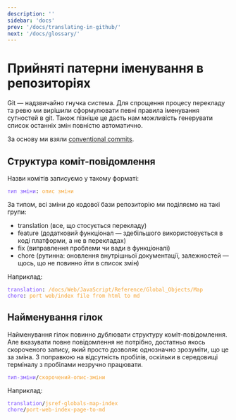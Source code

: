 ```yaml
---
description: ''
sidebar: 'docs'
prev: '/docs/translating-in-github/'
next: '/docs/glossary/'
---
```


# Прийняті патерни іменування в репозиторіях

Git — надзвичайно гнучка система. Для спрощення процесу перекладу та ревю ми вирішили сформулювати певні правила іменування сутностей в git. Також пізніше це дасть нам можливість генерувати список останніх змін повністю автоматично.

За основу ми взяли [conventional commits](https://www.conventionalcommits.org/en/v1.0.0/).

## Структура коміт-повідомлення

Назви комітів записуємо у такому форматі:

<pre class="language-text"><code class="language-text"><span style="color: #7c4dff;">тип зміни</span>: <span style="color:#f6a434">опис зміни</span></code></pre>

За типом, всі зміни до кодової бази репозиторію ми поділяємо на такі групи:

- translation (все, що стосується перекладу)
- feature (додатковий функціонал — здебільшого використовується в коді платформи, а не в перекладах)
- fix (виправлення проблеми чи вади в функціоналі)
- chore (рутинна: оновлення внутрішньої документації, залежностей — щось, що не повинно йти в список змін) 

Наприклад:
<pre class="language-text"><code class="language-text"><span style="color: #7c4dff;">translation</span>: <span style="color:#f6a434">/docs/Web/JavaScript/Reference/Global_Objects/Map</span>
<span style="color: #7c4dff;">chore</span>: <span style="color:#f6a434">port web/index file from html to md</span></code></pre>

## Найменування гілок

Найменування гілок повинно дублювати структуру коміт-повідомлення. Але вказувати повне повідомлення не потрібно, достатньо якось скороченого запису, який просто дозволяє однозначно зрозуміти, що це за зміна. З поправкою на відсутність пробілів, оскільки в середовищі терміналу з пробілами незручно працювати.

<pre class="language-text"><code class="language-text"><span style="color: #7c4dff;">тип-зміни</span>/<span style="color:#f6a434">скорочений-опис-зміни</span></code></pre>

Наприклад:
<pre class="language-text"><code class="language-text"><span style="color: #7c4dff;">translation</span>/<span style="color:#f6a434">jsref-globals-map-index</span>
<span style="color: #7c4dff;">chore</span>/<span style="color:#f6a434">port-web-index-page-to-md</span></code></pre>

